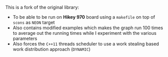 This is a fork of the original library:
- To be able to be run on **Hikey 970** board using a `makefile` on top of `scons` as `NEON` target
- Also contains modified examples which makes the graph run 100 times to average out the running times while I experiment with the various parameters
- Also forces the `C++11` threads scheduler to use a work stealing based work distribution approach (`DYNAMIC`)
